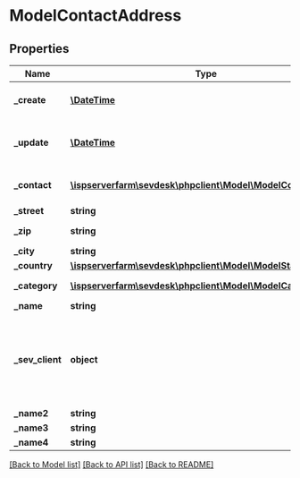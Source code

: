 # ModelContactAddress

## Properties
Name | Type | Description | Notes
------------ | ------------- | ------------- | -------------
**_create** | [**\DateTime**](\DateTime.md) | the creation date of the contact | [optional] 
**_update** | [**\DateTime**](\DateTime.md) | date, the contact was last updated | [optional] 
**_contact** | [**\ispserverfarm\sevdesk\phpclient\Model\ModelContact**](ModelContact.md) | the contact the address belongs to | [optional] 
**_street** | **string** |  | [optional] 
**_zip** | **string** | zip of the city/village | [optional] 
**_city** | **string** |  | [optional] 
**_country** | [**\ispserverfarm\sevdesk\phpclient\Model\ModelStaticCountry**](ModelStaticCountry.md) |  | [optional] 
**_category** | [**\ispserverfarm\sevdesk\phpclient\Model\ModelCategory**](ModelCategory.md) | category of the address | [optional] 
**_name** | **string** |  | [optional] 
**_sev_client** | **object** | sevClient is the unique id every customer has and is used in nearly all operations | [optional] 
**_name2** | **string** |  | [optional] 
**_name3** | **string** |  | [optional] 
**_name4** | **string** |  | [optional] 

[[Back to Model list]](../README.md#documentation-for-models) [[Back to API list]](../README.md#documentation-for-api-endpoints) [[Back to README]](../README.md)



